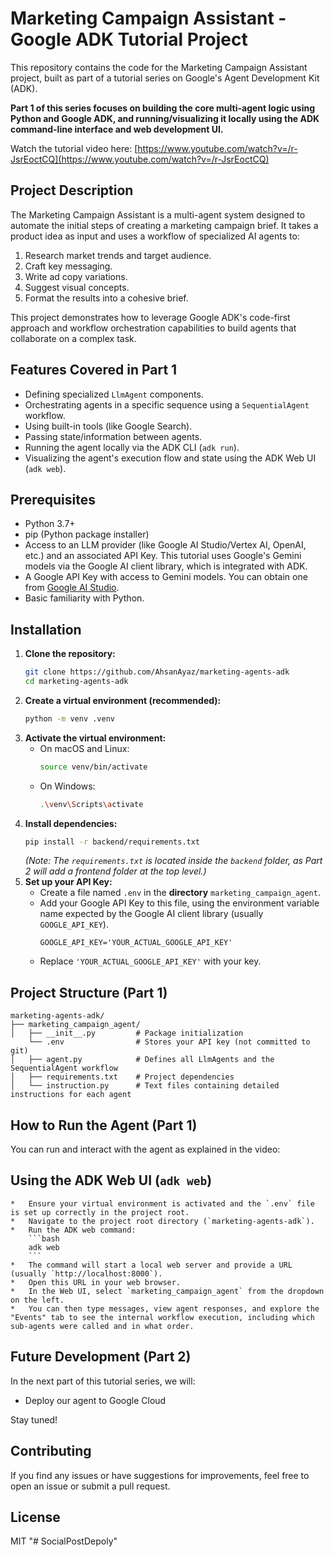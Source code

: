 # Marketing Campaign Assistant - Google ADK Tutorial Project

This repository contains the code for the Marketing Campaign Assistant project, built as part of a tutorial series on Google's Agent Development Kit (ADK).

**Part 1 of this series focuses on building the core multi-agent logic using Python and Google ADK, and running/visualizing it locally using the ADK command-line interface and web development UI.**

Watch the tutorial video here: [https://www.youtube.com/watch?v=/r-JsrEoctCQ](https://www.youtube.com/watch?v=/r-JsrEoctCQ)

## Project Description

The Marketing Campaign Assistant is a multi-agent system designed to automate the initial steps of creating a marketing campaign brief. It takes a product idea as input and uses a workflow of specialized AI agents to:

1.  Research market trends and target audience.
2.  Craft key messaging.
3.  Write ad copy variations.
4.  Suggest visual concepts.
5.  Format the results into a cohesive brief.

This project demonstrates how to leverage Google ADK's code-first approach and workflow orchestration capabilities to build agents that collaborate on a complex task.

## Features Covered in Part 1

*   Defining specialized `LlmAgent` components.
*   Orchestrating agents in a specific sequence using a `SequentialAgent` workflow.
*   Using built-in tools (like Google Search).
*   Passing state/information between agents.
*   Running the agent locally via the ADK CLI (`adk run`).
*   Visualizing the agent's execution flow and state using the ADK Web UI (`adk web`).

## Prerequisites

*   Python 3.7+
*   pip (Python package installer)
*   Access to an LLM provider (like Google AI Studio/Vertex AI, OpenAI, etc.) and an associated API Key. This tutorial uses Google's Gemini models via the Google AI client library, which is integrated with ADK.
*   A Google API Key with access to Gemini models. You can obtain one from [Google AI Studio](https://aistudio.google.com/).
*   Basic familiarity with Python.

## Installation

1.  **Clone the repository:**
    ```bash
    git clone https://github.com/AhsanAyaz/marketing-agents-adk
    cd marketing-agents-adk
    ```
2.  **Create a virtual environment (recommended):**
    ```bash
    python -m venv .venv
    ```
3.  **Activate the virtual environment:**
    *   On macOS and Linux:
        ```bash
        source venv/bin/activate
        ```
    *   On Windows:
        ```bash
        .\venv\Scripts\activate
        ```
4.  **Install dependencies:**
    ```bash
    pip install -r backend/requirements.txt
    ```
    *(Note: The `requirements.txt` is located inside the `backend` folder, as Part 2 will add a frontend folder at the top level.)*
5.  **Set up your API Key:**
    *   Create a file named `.env` in the **directory** `marketing_campaign_agent`.
    *   Add your Google API Key to this file, using the environment variable name expected by the Google AI client library (usually `GOOGLE_API_KEY`).
        ```env
        GOOGLE_API_KEY='YOUR_ACTUAL_GOOGLE_API_KEY'
        ```
    *   Replace `'YOUR_ACTUAL_GOOGLE_API_KEY'` with your key.

## Project Structure (Part 1)

```
marketing-agents-adk/
├── marketing_campaign_agent/
│   ├── __init__.py         # Package initialization
    └── .env                # Stores your API key (not committed to git)
│   ├── agent.py            # Defines all LlmAgents and the SequentialAgent workflow
│   ├── requirements.txt    # Project dependencies
│   └── instruction.py      # Text files containing detailed instructions for each agent
```

## How to Run the Agent (Part 1)

You can run and interact with the agent as explained in the video:
## **Using the ADK Web UI (`adk web`)**
    *   Ensure your virtual environment is activated and the `.env` file is set up correctly in the project root.
    *   Navigate to the project root directory (`marketing-agents-adk`).
    *   Run the ADK web command:
        ```bash
        adk web
        ```
    *   The command will start a local web server and provide a URL (usually `http://localhost:8000`).
    *   Open this URL in your web browser.
    *   In the Web UI, select `marketing_campaign_agent` from the dropdown on the left.
    *   You can then type messages, view agent responses, and explore the "Events" tab to see the internal workflow execution, including which sub-agents were called and in what order.

## Future Development (Part 2)

In the next part of this tutorial series, we will:

*   Deploy our agent to Google Cloud

Stay tuned!

## Contributing

If you find any issues or have suggestions for improvements, feel free to open an issue or submit a pull request.

## License

MIT
"# SocialPostDepoly" 
